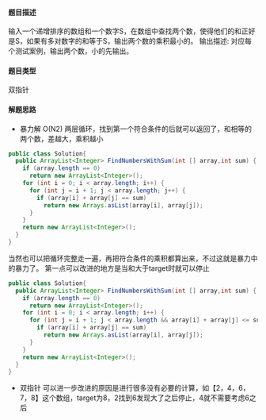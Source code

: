 #### 题目描述
输入一个递增排序的数组和一个数字S，在数组中查找两个数，使得他们的和正好是S，如果有多对数字的和等于S，输出两个数的乘积最小的。
输出描述:
对应每个测试案例，输出两个数，小的先输出。
#### 题目类型
双指针
#### 解题思路
- 暴力解 O(N2)
两层循环，找到第一个符合条件的后就可以返回了，和相等的两个数，差越大，乘积越小
```java
public class Solution{
  public ArrayList<Integer> FindNumbersWithSum(int [] array,int sum) {
    if (array.length == 0)
      return new ArrayList<Integer>();
    for (int i = 0; i < array.length; i++) {
      for (int j = i + 1; j < array.length; j++) {
        if (array[i] + array[j] == sum)
          return new Arrays.asList(array[i], array[j]);
      }
    }
    return new ArrayList<Integer>();
  }
}
``` 
当然也可以把循环完整走一遍，再把符合条件的乘积都算出来，不过这就是暴力中的暴力了。
第一点可以改进的地方是当和大于target时就可以停止
```java
public class Solution{
  public ArrayList<Integer> FindNumbersWithSum(int [] array,int sum) {
    if (array.length == 0)
      return new ArrayList<Integer>();
    for (int i = 0; i < array.length; i++) {
      for (int j = i + 1; j < array.length && array[i] + array[j] <= sum; j++) {
        if (array[i] + array[j] == sum)
          return new Arrays.asList(array[i], array[j]);
      }
    }
    return new ArrayList<Integer>();
  }
}
``` 
- 双指针
可以进一步改进的原因是进行很多没有必要的计算，如【2，4，6，7，8】这个数组，target为8，2找到6发现大了之后停止，4就不需要考虑6之后
